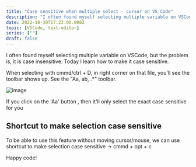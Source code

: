 ```yaml
---
title: "Case sensitive when multiple select - cursor on VS Code"
description: "I often found myself selecting multiple variable on VSCode, but the problem is, it is case insensitive. Today I learn how to make it case sensitive"
date: 2022-10-30T17:23:00.000Z
topic: [VSCode, text-editor]
series: [""]
draft: false
---
```

I often found myself selecting multiple variable on VSCode, but the problem is, it is case insensitive. Today I learn how to make it case sensitive.

When selecting with cmmd/ctrl + D, in right corner on that file, you'll see the toolbar shows up. See the "Aa, ab, .*" toolbar.

![image](https://i.ibb.co/vs45F87/Screen-Shot-2022-10-31-at-13-22-23.png)

If you click on the 'Aa' button , then it'll only select the exact case sensitive for you

## Shortcut to make selection case sensitive
To be able to use this feature without moving cursor/mouse, we can use shortcut to make selection case sensitive -> cmmd + opt + c

Happy code!
